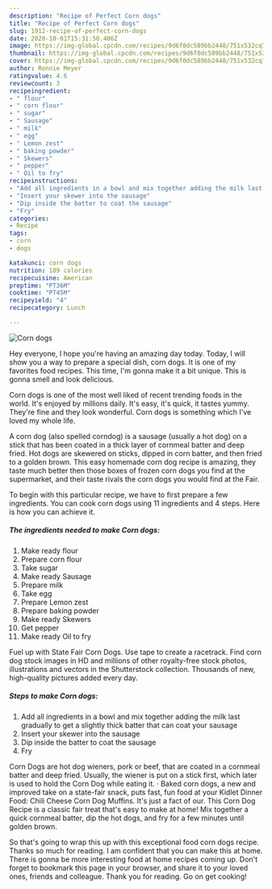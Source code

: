```yaml
---
description: "Recipe of Perfect Corn dogs"
title: "Recipe of Perfect Corn dogs"
slug: 1912-recipe-of-perfect-corn-dogs
date: 2020-10-01T15:31:50.406Z
image: https://img-global.cpcdn.com/recipes/9d6f0dc589bb2448/751x532cq70/corn-dogs-recipe-main-photo.jpg
thumbnail: https://img-global.cpcdn.com/recipes/9d6f0dc589bb2448/751x532cq70/corn-dogs-recipe-main-photo.jpg
cover: https://img-global.cpcdn.com/recipes/9d6f0dc589bb2448/751x532cq70/corn-dogs-recipe-main-photo.jpg
author: Ronnie Meyer
ratingvalue: 4.6
reviewcount: 3
recipeingredient:
- " flour"
- " corn flour"
- " sugar"
- " Sausage"
- " milk"
- " egg"
- " Lemon zest"
- " baking powder"
- " Skewers"
- " pepper"
- " Oil to fry"
recipeinstructions:
- "Add all ingredients in a bowl and mix together adding the milk last gradually to get a slightly thick batter that can coat your sausage"
- "Insert your skewer into the sausage"
- "Dip inside the batter to coat the sausage"
- "Fry"
categories:
- Recipe
tags:
- corn
- dogs

katakunci: corn dogs 
nutrition: 189 calories
recipecuisine: American
preptime: "PT36M"
cooktime: "PT45M"
recipeyield: "4"
recipecategory: Lunch

---
```



![Corn dogs](https://img-global.cpcdn.com/recipes/9d6f0dc589bb2448/751x532cq70/corn-dogs-recipe-main-photo.jpg)

Hey everyone, I hope you're having an amazing day today. Today, I will show you a way to prepare a special dish, corn dogs. It is one of my favorites food recipes. This time, I'm gonna make it a bit unique. This is gonna smell and look delicious.

Corn dogs is one of the most well liked of recent trending foods in the world. It's enjoyed by millions daily. It's easy, it's quick, it tastes yummy. They're fine and they look wonderful. Corn dogs is something which I've loved my whole life.

A corn dog (also spelled corndog) is a sausage (usually a hot dog) on a stick that has been coated in a thick layer of cornmeal batter and deep fried. Hot dogs are skewered on sticks, dipped in corn batter, and then fried to a golden brown. This easy homemade corn dog recipe is amazing, they taste much better then those boxes of frozen corn dogs you find at the supermarket, and their taste rivals the corn dogs you would find at the Fair.


To begin with this particular recipe, we have to first prepare a few ingredients. You can cook corn dogs using 11 ingredients and 4 steps. Here is how you can achieve it.

<!--inarticleads1-->

##### The ingredients needed to make Corn dogs:

1. Make ready  flour
1. Prepare  corn flour
1. Take  sugar
1. Make ready  Sausage
1. Prepare  milk
1. Take  egg
1. Prepare  Lemon zest
1. Prepare  baking powder
1. Make ready  Skewers
1. Get  pepper
1. Make ready  Oil to fry


Fuel up with State Fair Corn Dogs. Use tape to create a racetrack. Find corn dog stock images in HD and millions of other royalty-free stock photos, illustrations and vectors in the Shutterstock collection. Thousands of new, high-quality pictures added every day. 

<!--inarticleads2-->

##### Steps to make Corn dogs:

1. Add all ingredients in a bowl and mix together adding the milk last gradually to get a slightly thick batter that can coat your sausage
1. Insert your skewer into the sausage
1. Dip inside the batter to coat the sausage
1. Fry


Corn Dogs are hot dog wieners, pork or beef, that are coated in a cornmeal batter and deep fried. Usually, the wiener is put on a stick first, which later is used to hold the Corn Dog while eating it. · Baked corn dogs, a new and improved take on a state-fair snack, puts fast, fun food at your Kidlet Dinner Food: Chili Cheese Corn Dog Muffins. It&#39;s just a fact of our. This Corn Dog Recipe is a classic fair treat that&#39;s easy to make at home! Mix together a quick cornmeal batter, dip the hot dogs, and fry for a few minutes until golden brown. 

So that's going to wrap this up with this exceptional food corn dogs recipe. Thanks so much for reading. I am confident that you can make this at home. There is gonna be more interesting food at home recipes coming up. Don't forget to bookmark this page in your browser, and share it to your loved ones, friends and colleague. Thank you for reading. Go on get cooking!
